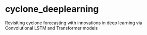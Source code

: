 # cyclone_deeplearning
Revisiting cyclone forecasting with innovations in deep learning via  Convolutional LSTM and Transformer models
